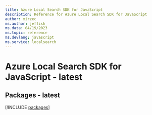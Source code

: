 ```yaml
---
title: Azure Local Search SDK for JavaScript
description: Reference for Azure Local Search SDK for JavaScript
author: xirzec
ms.author: jeffish
ms.data: 04/19/2023
ms.topic: reference
ms.devlang: javascript
ms.service: localsearch
---
```

# Azure Local Search SDK for JavaScript - latest
## Packages - latest
[!INCLUDE [packages](local-search-index.md)]